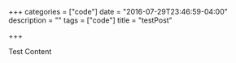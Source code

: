 +++
categories = ["code"]
date = "2016-07-29T23:46:59-04:00"
description = ""
tags = ["code"]
title = "testPost"

+++

Test Content
